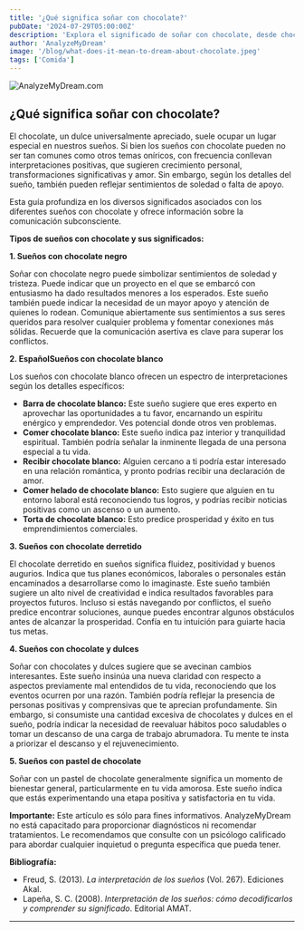 ```yaml
---
title: '¿Qué significa soñar con chocolate?'
pubDate: '2024-07-29T05:00:00Z'
description: 'Explora el significado de soñar con chocolate, desde chocolate negro hasta pastel de chocolate, y descubre lo que tu subconsciente podría estar revelando.'
author: 'AnalyzeMyDream'
image: '/blog/what-does-it-mean-to-dream-about-chocolate.jpeg'
tags: ['Comida']
---
```


![AnalyzeMyDream.com](/blog/what-does-it-mean-to-dream-about-chocolate.jpeg)

## ¿Qué significa soñar con chocolate?

El chocolate, un dulce universalmente apreciado, suele ocupar un lugar especial en nuestros sueños. Si bien los sueños con chocolate pueden no ser tan comunes como otros temas oníricos, con frecuencia conllevan interpretaciones positivas, que sugieren crecimiento personal, transformaciones significativas y amor. Sin embargo, según los detalles del sueño, también pueden reflejar sentimientos de soledad o falta de apoyo. 

Esta guía profundiza en los diversos significados asociados con los diferentes sueños con chocolate y ofrece información sobre la comunicación subconsciente.

**Tipos de sueños con chocolate y sus significados:**

**1. Sueños con chocolate negro**

Soñar con chocolate negro puede simbolizar sentimientos de soledad y tristeza. Puede indicar que un proyecto en el que se embarcó con entusiasmo ha dado resultados menores a los esperados. Este sueño también puede indicar la necesidad de un mayor apoyo y atención de quienes lo rodean. Comunique abiertamente sus sentimientos a sus seres queridos para resolver cualquier problema y fomentar conexiones más sólidas. Recuerde que la comunicación asertiva es clave para superar los conflictos.

**2. EspañolSueños con chocolate blanco**

Los sueños con chocolate blanco ofrecen un espectro de interpretaciones según los detalles específicos:

- **Barra de chocolate blanco:** Este sueño sugiere que eres experto en aprovechar las oportunidades a tu favor, encarnando un espíritu enérgico y emprendedor. Ves potencial donde otros ven problemas.
- **Comer chocolate blanco:** Este sueño indica paz interior y tranquilidad espiritual. También podría señalar la inminente llegada de una persona especial a tu vida. 
- **Recibir chocolate blanco:** Alguien cercano a ti podría estar interesado en una relación romántica, y pronto podrías recibir una declaración de amor.
- **Comer helado de chocolate blanco:** Esto sugiere que alguien en tu entorno laboral está reconociendo tus logros, y podrías recibir noticias positivas como un ascenso o un aumento.
- **Torta de chocolate blanco:** Esto predice prosperidad y éxito en tus emprendimientos comerciales.

**3. Sueños con chocolate derretido**

El chocolate derretido en sueños significa fluidez, positividad y buenos augurios. Indica que tus planes económicos, laborales o personales están encaminados a desarrollarse como lo imaginaste. Este sueño también sugiere un alto nivel de creatividad e indica resultados favorables para proyectos futuros. Incluso si estás navegando por conflictos, el sueño predice encontrar soluciones, aunque puedes encontrar algunos obstáculos antes de alcanzar la prosperidad. Confía en tu intuición para guiarte hacia tus metas.

**4. Sueños con chocolate y dulces**

Soñar con chocolates y dulces sugiere que se avecinan cambios interesantes. Este sueño insinúa una nueva claridad con respecto a aspectos previamente mal entendidos de tu vida, reconociendo que los eventos ocurren por una razón. También podría reflejar la presencia de personas positivas y comprensivas que te aprecian profundamente. Sin embargo, si consumiste una cantidad excesiva de chocolates y dulces en el sueño, podría indicar la necesidad de reevaluar hábitos poco saludables o tomar un descanso de una carga de trabajo abrumadora. Tu mente te insta a priorizar el descanso y el rejuvenecimiento.

**5. Sueños con pastel de chocolate**

Soñar con un pastel de chocolate generalmente significa un momento de bienestar general, particularmente en tu vida amorosa. Este sueño indica que estás experimentando una etapa positiva y satisfactoria en tu vida.

**Importante:** Este artículo es sólo para fines informativos. AnalyzeMyDream no está capacitado para proporcionar diagnósticos ni recomendar tratamientos. Le recomendamos que consulte con un psicólogo calificado para abordar cualquier inquietud o pregunta específica que pueda tener.

**Bibliografía:**

* Freud, S. (2013). *La interpretación de los sueños* (Vol. 267). Ediciones Akal.
* Lapeña, S. C. (2008). *Interpretación de los sueños: cómo decodificarlos y comprender su significado*. Editorial AMAT.

---